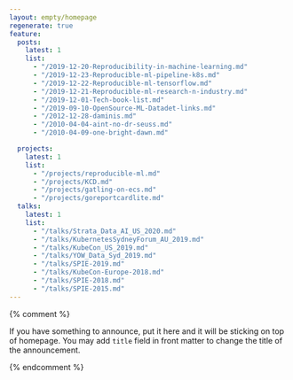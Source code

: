 ```yaml
---
layout: empty/homepage
regenerate: true
feature:
  posts:
    latest: 1
    list:
      - "/2019-12-20-Reproducibility-in-machine-learning.md"
      - "/2019-12-23-Reproducible-ml-pipeline-k8s.md"    
      - "/2019-12-22-Reproducible-ml-tensorflow.md"
      - "/2019-12-21-Reproducible-ml-research-n-industry.md"
      - "/2019-12-01-Tech-book-list.md"
      - "/2019-09-10-OpenSource-ML-Datadet-links.md"
      - "/2012-12-28-daminis.md"
      - "/2010-04-04-aint-no-dr-seuss.md"
      - "/2010-04-09-one-bright-dawn.md"

  projects:
    latest: 1
    list:
      - "/projects/reproducible-ml.md"       
      - "/projects/KCD.md"      
      - "/projects/gatling-on-ecs.md"
      - "/projects/goreportcardlite.md"    
  talks:
    latest: 1
    list:
      - "/talks/Strata_Data_AI_US_2020.md"
      - "/talks/KubernetesSydneyForum_AU_2019.md"     
      - "/talks/KubeCon_US_2019.md"       
      - "/talks/YOW_Data_Syd_2019.md"  
      - "/talks/SPIE-2019.md"      
      - "/talks/KubeCon-Europe-2018.md"  
      - "/talks/SPIE-2018.md"            
      - "/talks/SPIE-2015.md"
---
```


{% comment %}

If you have something to announce, put it here and it will be sticking on top of homepage. You may add `title` field in front matter to change the title of the announcement.


{% endcomment %}
